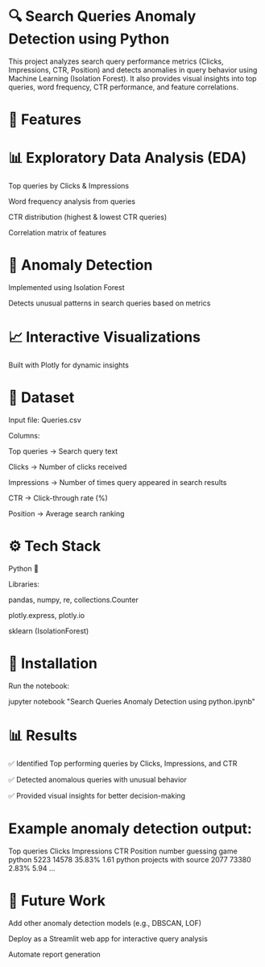# 🔍 Search Queries Anomaly Detection using Python

This project analyzes search query performance metrics (Clicks, Impressions, CTR, Position) and detects anomalies in query behavior using Machine Learning (Isolation Forest).
It also provides visual insights into top queries, word frequency, CTR performance, and feature correlations.

# 📌 Features

# 📊 Exploratory Data Analysis (EDA)

Top queries by Clicks & Impressions

Word frequency analysis from queries

CTR distribution (highest & lowest CTR queries)

Correlation matrix of features

# 🤖 Anomaly Detection

Implemented using Isolation Forest

Detects unusual patterns in search queries based on metrics

# 📈 Interactive Visualizations

Built with Plotly for dynamic insights

# 📂 Dataset

Input file: Queries.csv

Columns:

Top queries → Search query text

Clicks → Number of clicks received

Impressions → Number of times query appeared in search results

CTR → Click-through rate (%)

Position → Average search ranking

# ⚙️ Tech Stack

Python 🐍

Libraries:

pandas, numpy, re, collections.Counter

plotly.express, plotly.io

sklearn (IsolationForest)

# 🚀 Installation 

Run the notebook:

jupyter notebook "Search Queries Anomaly Detection using python.ipynb"

# 📊 Results

✅ Identified Top performing queries by Clicks, Impressions, and CTR

✅ Detected anomalous queries with unusual behavior

✅ Provided visual insights for better decision-making

# Example anomaly detection output:

Top queries                   Clicks   Impressions   CTR      Position
number guessing game python    5223     14578        35.83%   1.61
python projects with source    2077     73380         2.83%   5.94
...

# 📌 Future Work

Add other anomaly detection models (e.g., DBSCAN, LOF)

Deploy as a Streamlit web app for interactive query analysis

Automate report generation

